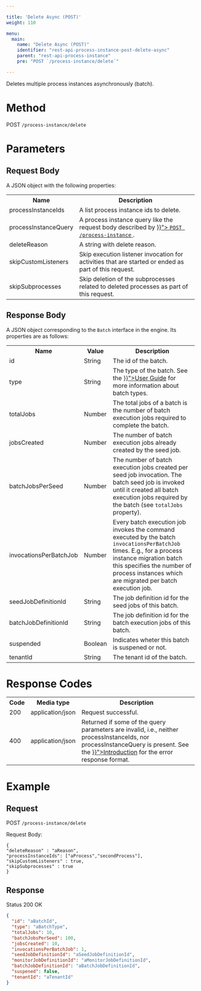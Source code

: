 ```yaml
---

title: 'Delete Async (POST)'
weight: 110

menu:
  main:
    name: "Delete Async (POST)"
    identifier: "rest-api-process-instance-post-delete-async"
    parent: "rest-api-process-instance"
    pre: "POST `/process-instance/delete`"

---
```



Deletes multiple process instances asynchronously (batch).


# Method

POST `/process-instance/delete`


# Parameters

## Request Body

A JSON object with the following properties:

<table class="table table-striped">
  <tr>
    <th>Name</th>
    <th>Description</th>
  </tr>
  <tr>
    <td>processInstanceIds</td>
    <td>A list process instance ids to delete.</td>
  </tr>
  <tr>
    <td>processInstanceQuery</td>
    <td>
      A process instance query like the request body described by
      <a href="{{< relref "reference/rest/process-instance/post-query.md#request-body" >}}">
        <code>POST /process-instance</code>
      </a>.
    </td>
  </tr>
  <tr>
    <td>deleteReason</td>
    <td>A string with delete reason.</td>
  </tr>
  <tr>
    <td>skipCustomListeners</td>
    <td>Skip execution listener invocation for activities that are started or ended as part of this request.</td>
  </tr>
  <tr>
    <td>skipSubprocesses</td>
    <td>Skip deletion of the subprocesses related to deleted processes as part of this request.</td>
  </tr>
</table>

## Response Body

A JSON object corresponding to the `Batch` interface in the engine. Its properties are as follows:

<table class="table table-striped">
  <tr>
    <th>Name</th>
    <th>Value</th>
    <th>Description</th>
  </tr>
  <tr>
    <td>id</td>
    <td>String</td>
    <td>The id of the batch.</td>
  </tr>
  <tr>
    <td>type</td>
    <td>String</td>
    <td>The type of the batch. See the <a href="{{< relref "user-guide/process-engine/batch.md#creating-a-batch" >}}">User Guide</a> for more information about batch types.</td>
  </tr>
  <tr>
    <td>totalJobs</td>
    <td>Number</td>
    <td>
      The total jobs of a batch is the number of batch execution jobs required to
      complete the batch.
    </td>
  </tr>
  <tr>
    <td>jobsCreated</td>
    <td>Number</td>
    <td>
      The number of batch execution jobs already created by the seed job.
    </td>
  </tr>
  <tr>
    <td>batchJobsPerSeed</td>
    <td>Number</td>
    <td>
      The number of batch execution jobs created per seed job invocation.
      The batch seed job is invoked until it created all batch execution jobs required by
      the batch (see <code>totalJobs</code> property).
    </td>
  </tr>
  <tr>
    <td>invocationsPerBatchJob</td>
    <td>Number</td>
    <td>
      Every batch execution job invokes the command executed by the batch
      <code>invocationsPerBatchJob</code> times. E.g., for a process instance
      migration batch this specifies the number of process instances which
      are migrated per batch execution job.
    </td>
  </tr>
  <tr>
    <td>seedJobDefinitionId</td>
    <td>String</td>
    <td>The job definition id for the seed jobs of this batch.</td>
  </tr>
  <tr>
    <td>batchJobDefinitionId</td>
    <td>String</td>
    <td>The job definition id for the batch execution jobs of this batch.</td>
  </tr>
  <tr>
    <td>suspended</td>
    <td>Boolean</td>
    <td>Indicates wheter this batch is suspened or not.</td>
  </tr>
  <tr>
    <td>tenantId</td>
    <td>String</td>
    <td>The tenant id of the batch.</td>
  </tr>
</table>


# Response Codes

<table class="table table-striped">
  <tr>
    <th>Code</th>
    <th>Media type</th>
    <th>Description</th>
  </tr>
  <tr>
    <td>200</td>
    <td>application/json</td>
    <td>Request successful.</td>
  </tr>
  <tr>
    <td>400</td>
    <td>application/json</td>
    <td>Returned if some of the query parameters are invalid, i.e., neither processInstanceIds, nor processInstanceQuery is present. See the <a href="{{< relref "reference/rest/overview/_index.md#error-handling" >}}">Introduction</a> for the error response format.</td>
  </tr>
</table>


# Example

## Request

POST `/process-instance/delete`

Request Body:

    {
    "deleteReason" : "aReason",
    "processInstanceIds": ["aProcess","secondProcess"],
    "skipCustomListeners" : true,
    "skipSubprocesses" : true
    }

## Response

Status 200 OK

```json
{
  "id": "aBatchId",
  "type": "aBatchType",
  "totalJobs": 10,
  "batchJobsPerSeed": 100,
  "jobsCreated": 10,
  "invocationsPerBatchJob": 1,
  "seedJobDefinitionId": "aSeedJobDefinitionId",
  "monitorJobDefinitionId": "aMonitorJobDefinitionId",
  "batchJobDefinitionId": "aBatchJobDefinitionId",
  "suspened": false,
  "tenantId": "aTenantId"
}
```
